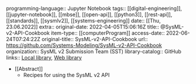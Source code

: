 programming-language:: Jupyter Notebook
tags:: [[digital-engineering]], [[jupyter-notebook]], [[mbse]], [[open-api]], [[python3]], [[rest-api]], [[standards]], [[sysmlv2]], [[systems-engineering]]
date:: [[Thu, 23.06.2022]]
extra:: original-date: 2022-04-05T15:06:16Z
title:: @SysML-v2-API-Cookbook
item-type:: [[computerProgram]]
access-date:: 2022-06-24T07:24:22Z
original-title:: SysML-v2-API-Cookbook
url:: https://github.com/Systems-Modeling/SysML-v2-API-Cookbook
organization:: SysML v2 Submission Team (SST)
library-catalog:: GitHub
links:: [Local library](zotero://select/library/items/8YF2IDLB), [Web library](https://www.zotero.org/users/6520516/items/8YF2IDLB)

- [[Abstract]]
	- Recipes for using the SysML v2 API